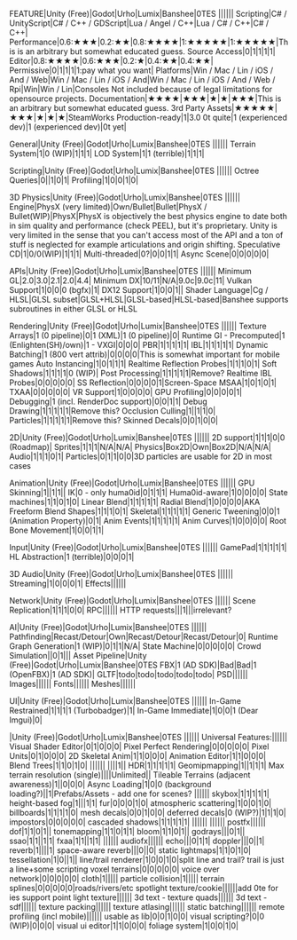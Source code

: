 ﻿
FEATURE|Unity (Free)|Godot|Urho|Lumix|Banshee|0TES
||||||
Scripting|C# / UnityScript|C# / C++ / GDScript|Lua / Angel / C++|Lua / C# / C++|C# / C++|
Performance|0.6:★★★|0.2:★★|0.8:★★★★|1:★★★★★|1:★★★★★|This is an arbitrary but somewhat educated guess.
Source Access|0|1|1|1|1|
Editor|0.8:★★★★|0.6:★★★|0.2:★|0.4:★★|0.4:★★|
Permissive|0|1|1|1|1:pay what you want|
Platforms|Win / Mac / Lin / iOS / And / Web|Win / Mac / Lin / iOS / And|Win / Mac / Lin / iOS / And / Web / Rpi|Win|Win / Lin|Consoles Not included because of legal limitations for opensource projects.
Documentation|★★★★|★★★|★|★|★★★|This is an arbitrary but somewhat educated guess.
3rd Party Assets|★★★★★|★★★|★|★|★|SteamWorks
Production-ready|1|3.0 0t quite|1 (experienced dev)|1 (experienced dev)|0t yet|

General|Unity (Free)|Godot|Urho|Lumix|Banshee|0TES
||||||
Terrain System|1|0 (WIP)|1|1|1|
LOD System|1|1 (terrible)|1|1|1|

Scripting|Unity (Free)|Godot|Urho|Lumix|Banshee|0TES
||||||
Octree Queries|0||1|0|1|
Profiling|1|0|0|1|0|

3D Physics|Unity (Free)|Godot|Urho|Lumix|Banshee|0TES
||||||
Engine|PhysX (very limited)|Own/Bullet|Bullet|PhysX / Bullet(WIP)|PhysX|PhysX is objectively the best physics engine to date both in sim quality and performance (check PEEL), but it's proprietary. Unity is very limited in the sense that you can't access most of the API and a ton of stuff is neglected for example articulations and origin shifting.
Speculative CD|1|0/0(WIP)|1|1|1|
Multi-threaded|0?|0|0|1|1|
Async Scene|0|0|0|0|0|

APIs|Unity (Free)|Godot|Urho|Lumix|Banshee|0TES
||||||
Minimum GL|2.0|3.0|2.1|2.0|4.4|
Minimum DX|10/11|N/A|9.0c|9.0c|11|
Vulkan Support|1|0|0|0 (bgfx)|1|
DX12 Support|1|0|0|1||
Shader Language|Cg / HLSL|GLSL subset|GLSL+HLSL|GLSL-based|HLSL-based|Banshee supports subroutines in either GLSL or HLSL

Rendering|Unity (Free)|Godot|Urho|Lumix|Banshee|0TES
||||||
Texture Arrays|1 (0 pipeline)|0|1 (XML)|1 (0 pipeline)|0|
Runtime GI - Precomputed|1 (Enlighten(SH)/own)|1 - VXGI|0|0|0|
PBR|1|1|1|1|1|
IBL|1|1|1|1|1|
Dynamic Batching|1 (800 vert attrib)|0|0|0|0|This is somewhat important for mobile games
Auto Instancing|1|0|1|1|1|
Realtime Reflection Probes|1|1|1|0|1|
Soft Shadows|1|1|1|1|0 (WIP)|
Post Processing|1|1|1|1|1|Remove?
Realtime IBL Probes|0|0|0|0|0|
SS Reflection|0|0|0|0|1|Screen-Space
MSAA|1|0|1|0|1|
TXAA|0|0|0|0|0|
VR Support|1|0|0|0|0|
GPU Profiling|0|0|0|0|1|
Debugging|1 (incl. RenderDoc support)|0|0|1|1|
Debug Drawing|1|1|1|1|1|Remove this?
Occlusion Culling|1||1|1|0|
Particles|1|1|1|1|1|Remove this?
Skinned Decals|0|0|1|0|0|

2D|Unity (Free)|Godot|Urho|Lumix|Banshee|0TES
||||||
2D support|1|1|1|0|0 (Roadmap)|
Sprites|1|1|1|N/A|N/A|
Physics|Box2D|Own|Box2D|N/A|N/A|
Audio|1|1|1|0|1|
Particles|0|1|1|0|0|3D particles are usable for 2D in most cases

Animation|Unity (Free)|Godot|Urho|Lumix|Banshee|0TES
||||||
GPU Skinning|1||1|1||
IK|0 - only huma0id|0|1|1|1|
Huma0id-aware|1|0|0|0|0|
State machines|1|1|0|1|0|
Linear Blend|1|1|1|1|1|
Radial Blend|1|0|0|0|0|AKA Freeform
Blend Shapes|1|1|1|0|1|
Skeletal|1|1|1|1|1|
Generic Tweening|0|0|1 (Animation Property)|0|1|
Anim Events|1|1|1|1|1|
Anim Curves|1|0|0|0|0|
Root Bone Movement|1|0|0|1|1|

Input|Unity (Free)|Godot|Urho|Lumix|Banshee|0TES
||||||
GamePad|1|1|1|1|1|
HL Abstraction|1 (terrible)|0|0|0|1|

3D Audio|Unity (Free)|Godot|Urho|Lumix|Banshee|0TES
||||||
Streaming|1|0|0|0|1|
Effects||||||

Network|Unity (Free)|Godot|Urho|Lumix|Banshee|0TES
||||||
Scene Replication|1|1|1|0|0|
RPC||||||
HTTP requests|||1|||irrelevant?

AI|Unity (Free)|Godot|Urho|Lumix|Banshee|0TES
||||||
Pathfinding|Recast/Detour|Own|Recast/Detour|Recast/Detour|0|
Runtime Graph Generation|1 (WIP)|0|1|1|N/A|
State Machine|0|0|0|0|0|
Crowd Simulation||0|1|||
Asset Pipeline|Unity (Free)|Godot|Urho|Lumix|Banshee|0TES
FBX|1 (AD SDK)|Bad|Bad|1 (OpenFBX)|1 (AD SDK)|
GLTF|todo|todo|todo|todo|todo|
PSD||||||
Images||||||
Fonts||||||
Meshes||||||

UI|Unity (Free)|Godot|Urho|Lumix|Banshee|0TES
||||||
In-Game Restrained|1|1|1|1 (Turbobadger)|1|
In-Game Immediate|1|0|0|1 (Dear Imgui)|0|


|Unity (Free)|Godot|Urho|Lumix|Banshee|0TES
||||||
Universal Features:||||||
Visual Shader Editor|0|1|0|0|0|
Pixel Perfect Rendering|0|0|0|0|0|
Pixel Units|0|1|0|0|0|
2D Skeletal Anim|1|1|0|0|0|
Animation Editor|1|1|0|0|0|
Blend Trees|1|1|0|1|0|
||||||
||||1||
HDR|1|1|1|1|1|
Geomipmapping|1||1|1|1|
Max terrain resolution (single)||||Unlimited||
Tileable Terrains (adjacent awareness)|1||0|0|0|
Async Loading|1|0|0 (background loading?)||1|Prefabs/Assets - add one for scenes?
||||||
skybox|1|1|1|1|1|
height-based fog|1|||1|1|
fur|0|0|0|1|0|
atmospheric scattering|1|0|0|1|0|
billboards|1|1|1|1|0|
mesh decals|0|0|1|0|0|
deferred decals|0 (WIP?)|1|1|1|0|
impostors|0|0|0|0|0|
cascaded shadows|1|1|1|1|1|
||||||
||||||
postfx||||||
dof|1|1|0|1||
tonemapping|1|1|0|1|1|
bloom|1|1|0|1||
godrays|||0|1||
ssao|1|1||1|1|
fxaa|1|1||1|1|
||||||
audiofx||||||
echo|||0|1|1|
doppler|||0||1|
reverb|1||||1|
space-aware reverb|||0||0|
static lightmaps|1|1|0|1|0|
tessellation|1|0||1||
line/trail renderer|1|0|0|1|0|split line and trail? trail is just a line+some scripting
voxel terrains|0|0|0|0|0|
voice over network|0|0|0|0|0|
cloth|1|||||
particle collision|1|||||
terrain splines|0|0|0|0|0|roads/rivers/etc
spotlight texture/cookie||||||add 0te for ies support
point light texture||||||
3d text - texture quads||||||
3d text - sdf||||||
texture packing||||||
texture atlasing||||||
static batching||||||
remote profiling (incl mobile)||||||
usable as lib|0|0|1|0|0|
visual scripting?|0|0 (WIP)|0|0|0|
visual ui editor|1|1|0|0|0|
foliage system|1|0|0|1|0|


